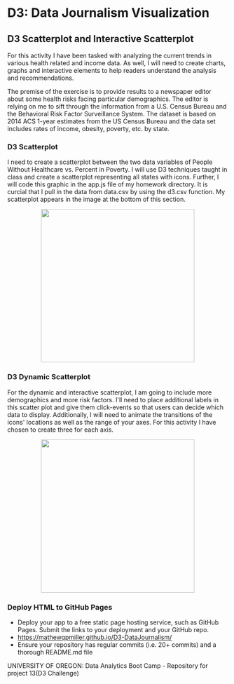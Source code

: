 # D3: Data Journalism Visualization



## D3 Scatterplot and Interactive Scatterplot

For this activity I have been tasked with analyzing the current trends in various health related and income data. As well, I will need to create charts, graphs and interactive elements to help readers understand the analysis and recommendations.

The premise of the exercise is to provide results to a newspaper editor about some health risks facing particular demographics. The editor is relying on me to sift through the information from a U.S. Census Bureau and the Behavioral Risk Factor Surveillance System. The dataset is based on 2014 ACS 1-year estimates from the US Census Bureau and the data set includes rates of income, obesity, poverty, etc. by state.

### D3 Scatterplot

I need to create a scatterplot between the two data variables of People Without Healthcare vs. Percent in Poverty.
I will use D3 techniques taught in class and create a scatterplot representing all states with icons. Further, I will code this graphic in the app.js file of my homework directory.  It is curcial that I pull in the data from data.csv by using the d3.csv function. My scatterplot appears in the image at the bottom of this section.

<p align="center">
    <img src="https://github.com/mathewqpmiller/D3-Data_Journalism_Visualization/blob/main/D3_data_journalism/assets/D3Scatterplot.JPG?raw=true" height ="350">
</p>

### D3 Dynamic Scatterplot

For the dynamic and interactive scatterplot, I am going to include more demographics and more risk factors. I'll need to place additional labels in this scatter plot and give them click-events so that users can decide which data to display. Additionally, I will need to animate the transitions of the icons' locations as well as the range of your axes. For this activity I have chosen to create three for each axis.

<p align="center">
    <img src="https://github.com/mathewqpmiller/D3-Data_Journalism_Visualization/blob/main/D3_data_journalism/assets/D3DynamicScatterplot.JPG?raw=true" height ="350">
</p>

### Deploy HTML to GitHub Pages
* Deploy your app to a free static page hosting service, such as GitHub Pages. Submit the links to your deployment and your GitHub repo.
* https://mathewqpmiller.github.io/D3-DataJournalism/
* Ensure your repository has regular commits (i.e. 20+ commits) and a thorough README.md file


UNIVERSITY OF OREGON: Data Analytics Boot Camp - Repository for project 13(D3 Challenge)
